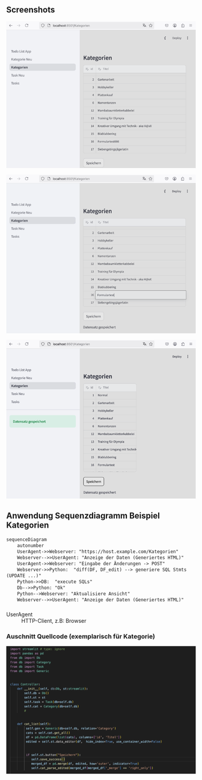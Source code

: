 ## Screenshots

![Kat. anzeigen](cat.png "Kat. anzeigen")

![Kat. ändern](cat_edit.png "Kat. ändern")

![Kat. speichern](cat_save.png "Kat. speichern")





## Anwendung Sequenzdiagramm Beispiel Kategorien

```mermaid
sequenceDiagram
    autonumber
    UserAgent->>Webserver: "https://host.example.com/Kategorien"
    Webserver-->>UserAgent: "Anzeige der Daten (Generiertes HTML)" 
    UserAgent->>Webserver: "Eingabe der Änderungen -> POST"
    Webserver->>Python:  "diff(DF, DF_edit) --> generiere SQL Stmts (UPDATE ...)" 
    Python->>DB:  "execute SQLs"
    Db-->>Python: "Ok"
    Python-->Webserver: "Aktualisiere Ansicht"
    Webserver-->>UserAgent: "Anzeige der Daten (Generiertes HTML)" 
```

### <dl>
<dt>UserAgent</dt> 
<dd>HTTP-Client, z.B: Browser</dd>
</dl>

### Auschnitt Quellcode (exemplarisch für Kategorie)

![Kat. Source](cat_source_1.png "Kat. Source")
